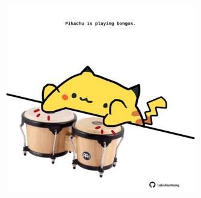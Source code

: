 <!-- built at 08/03/2022, 20:00:54 UTC -->
<p align="center">
  <img width="500" height="500" src="./ReadmeImage.svg">
</p>
